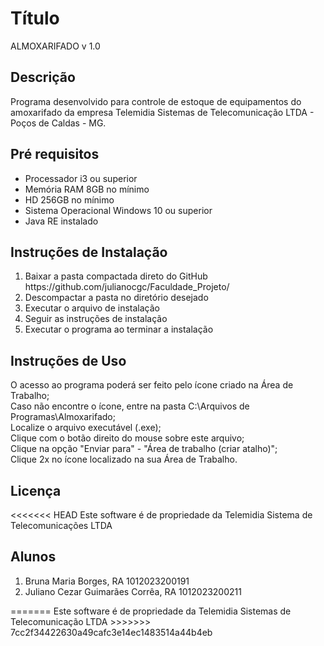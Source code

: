 # Título
ALMOXARIFADO v 1.0

## Descrição
Programa desenvolvido para controle de estoque de equipamentos do amoxarifado da empresa Telemidia Sistemas de Telecomunicação LTDA - Poços de Caldas - MG.

## Pré requisitos
<ul>
<li>Processador i3 ou superior</li>
<li>Memória RAM 8GB no mínimo</li>
<li>HD 256GB no mínimo</li>
<li>Sistema Operacional Windows 10 ou superior</li>
<li>Java RE instalado</li>
</ul>

## Instruções de Instalação
<ol>
<li>Baixar a pasta compactada direto do GitHub https://github.com/julianocgc/Faculdade_Projeto/</li>
<li>Descompactar a pasta no diretório desejado</li>
<li>Executar o arquivo de instalação</li>
<li>Seguir as instruções de instalação</li>
<li>Executar o programa ao terminar a instalação</li>
</ol>

## Instruções de Uso
<dl>
<dt>O acesso ao programa poderá ser feito pelo ícone criado na Área de Trabalho;</dt>
<dt>Caso não encontre o ícone, entre na pasta C:\Arquivos de Programas\Almoxarifado;</dt>
<dt>Localize o arquivo executável (.exe);</dt>
<dt>Clique com o botão direito do mouse sobre este arquivo;</dt>
<dt>Clique na opção "Enviar para" - "Área de trabalho (criar atalho)";</dt>
<dt>Clique 2x no ícone localizado na sua Área de Trabalho.</dt>
</dl>

## Licença
<<<<<<< HEAD
Este software é de propriedade da Telemidia Sistema de Telecomunicações LTDA

## Alunos
<ol>
<li>Bruna Maria Borges, RA 1012023200191</li>
<li>Juliano Cezar Guimarães Corrêa, RA 1012023200211</li>
</ol>
=======
Este software é de propriedade da Telemidia Sistemas de Telecomunicação LTDA
>>>>>>> 7cc2f34422630a49cafc3e14ec1483514a44b4eb
